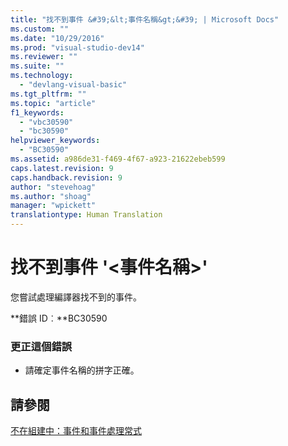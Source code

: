 ```yaml
---
title: "找不到事件 &#39;&lt;事件名稱&gt;&#39; | Microsoft Docs"
ms.custom: ""
ms.date: "10/29/2016"
ms.prod: "visual-studio-dev14"
ms.reviewer: ""
ms.suite: ""
ms.technology: 
  - "devlang-visual-basic"
ms.tgt_pltfrm: ""
ms.topic: "article"
f1_keywords: 
  - "vbc30590"
  - "bc30590"
helpviewer_keywords: 
  - "BC30590"
ms.assetid: a986de31-f469-4f67-a923-21622ebeb599
caps.latest.revision: 9
caps.handback.revision: 9
author: "stevehoag"
ms.author: "shoag"
manager: "wpickett"
translationtype: Human Translation
---
```

# 找不到事件 &#39;&lt;事件名稱&gt;&#39;
您嘗試處理編譯器找不到的事件。  
  
 **錯誤 ID︰**BC30590  
  
### 更正這個錯誤  
  
-   請確定事件名稱的拼字正確。  
  
## 請參閱  
 [不在組建中：事件和事件處理常式](http://msdn.microsoft.com/zh-tw/95074a0d-1cbc-4221-a95a-964185c7f962)